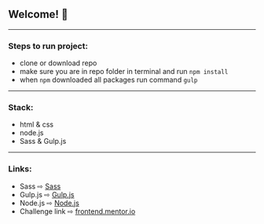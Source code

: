 ## Welcome! 👋
***

### Steps to run project:  
* clone or download repo 
* make sure you are in repo folder in terminal and run ```npm install```  
* when ```npm``` downloaded all packages run command ```gulp```  
***

### Stack:  
* html & css  
* node.js  
* Sass & Gulp.js 
***

### Links:  
* Sass ⇨ [Sass](https://sass-lang.com/)   
* Gulp.js ⇨ [Gulp.js](https://gulpjs.com/)  
* Node.js ⇨ [Node.js](https://nodejs.org/en/)  
* Challenge link ⇨ [frontend.mentor.io](https://rb.gy/weioqs)  